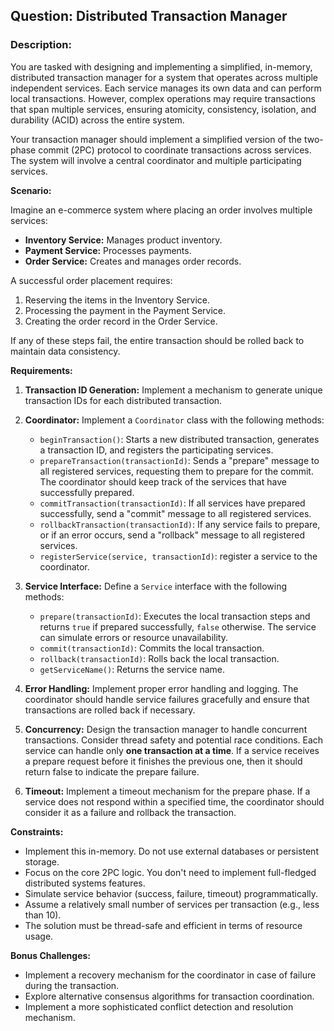 ## Question: Distributed Transaction Manager

### Description:

You are tasked with designing and implementing a simplified, in-memory, distributed transaction manager for a system that operates across multiple independent services. Each service manages its own data and can perform local transactions. However, complex operations may require transactions that span multiple services, ensuring atomicity, consistency, isolation, and durability (ACID) across the entire system.

Your transaction manager should implement a simplified version of the two-phase commit (2PC) protocol to coordinate transactions across services. The system will involve a central coordinator and multiple participating services.

**Scenario:**

Imagine an e-commerce system where placing an order involves multiple services:

*   **Inventory Service:** Manages product inventory.
*   **Payment Service:** Processes payments.
*   **Order Service:** Creates and manages order records.

A successful order placement requires:

1.  Reserving the items in the Inventory Service.
2.  Processing the payment in the Payment Service.
3.  Creating the order record in the Order Service.

If any of these steps fail, the entire transaction should be rolled back to maintain data consistency.

**Requirements:**

1.  **Transaction ID Generation:** Implement a mechanism to generate unique transaction IDs for each distributed transaction.

2.  **Coordinator:** Implement a `Coordinator` class with the following methods:

    *   `beginTransaction()`: Starts a new distributed transaction, generates a transaction ID, and registers the participating services.
    *   `prepareTransaction(transactionId)`: Sends a "prepare" message to all registered services, requesting them to prepare for the commit. The coordinator should keep track of the services that have successfully prepared.
    *   `commitTransaction(transactionId)`: If all services have prepared successfully, send a "commit" message to all registered services.
    *   `rollbackTransaction(transactionId)`: If any service fails to prepare, or if an error occurs, send a "rollback" message to all registered services.
    *   `registerService(service, transactionId)`: register a service to the coordinator.

3.  **Service Interface:** Define a `Service` interface with the following methods:

    *   `prepare(transactionId)`: Executes the local transaction steps and returns `true` if prepared successfully, `false` otherwise.  The service can simulate errors or resource unavailability.
    *   `commit(transactionId)`: Commits the local transaction.
    *   `rollback(transactionId)`: Rolls back the local transaction.
    *   `getServiceName()`: Returns the service name.

4.  **Error Handling:** Implement proper error handling and logging. The coordinator should handle service failures gracefully and ensure that transactions are rolled back if necessary.

5.  **Concurrency:** Design the transaction manager to handle concurrent transactions. Consider thread safety and potential race conditions. Each service can handle only **one transaction at a time**. If a service receives a prepare request before it finishes the previous one, then it should return false to indicate the prepare failure.

6.  **Timeout:** Implement a timeout mechanism for the prepare phase. If a service does not respond within a specified time, the coordinator should consider it as a failure and rollback the transaction.

**Constraints:**

*   Implement this in-memory. Do not use external databases or persistent storage.
*   Focus on the core 2PC logic. You don't need to implement full-fledged distributed systems features.
*   Simulate service behavior (success, failure, timeout) programmatically.
*   Assume a relatively small number of services per transaction (e.g., less than 10).
*   The solution must be thread-safe and efficient in terms of resource usage.

**Bonus Challenges:**

*   Implement a recovery mechanism for the coordinator in case of failure during the transaction.
*   Explore alternative consensus algorithms for transaction coordination.
*   Implement a more sophisticated conflict detection and resolution mechanism.
